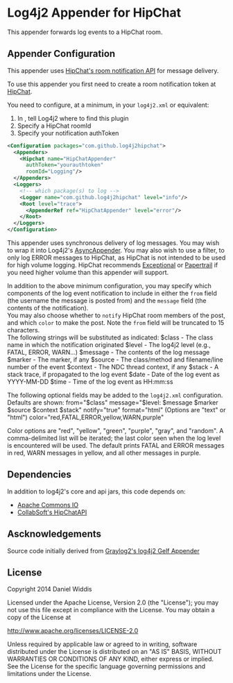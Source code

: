 Log4j2 Appender for HipChat
============================

This appender forwards log events to a HipChat room.

## Appender Configuration

This appender uses [HipChat's room notification API](https://www.hipchat.com/docs/apiv2/method/send_room_notification) for message delivery.

To use this appender you first need to create a room notification token at [HipChat](https://hipchat.com/rooms). 

You need to configure, at a minimum, in your `log4j2.xml` or equivalent:
   1. In <configuration>, tell Log4j2 where to find this plugin
   2. Specify a HipChat roomId
   3. Specify your notification authToken 

```xml
<Configuration packages="com.github.log4j2hipchat">
  <Appenders>
    <Hipchat name="HipChatAppender" 
      authToken="yourauthtoken" 
      roomId="Logging"/>
  </Appenders>
  <Loggers>
    <!-- which package(s) to log -->
    <Logger name="com.github.log4j2hipchat" level="info"/>
    <Root level="trace">
      <AppenderRef ref="HipChatAppender" level="error"/>
    </Root>
  </Loggers>
</Configuration>
```

This appender uses synchronous delivery of log messages. 
You may wish to wrap it into Log4j2's [AsyncAppender](http://logging.apache.org/log4j/2.x/manual/appenders.html#AsyncAppender). 
You may also wish to use a filter, to only log ERROR messages to HipChat, as HipChat is not intended to be used for high volume logging.
HipChat recommends [Exceptional](http://exceptional.io/) or [Papertrail](http://papertrailapp.com/) if you need higher volume than this appender will support.

In addition to the above minimum configuration, you may specify which components of the log event notification to include in either the `from` field
(the username the message is posted from) and the `message` field (the contents of the notification).  
You may also choose whether to `notify` HipChat room members of the post, and which `color` to make the post.
Note the `from` field will be truncated to 15 characters.  
The following strings will be substituted as indicated:
   $class - The class name in which the notification originated
   $level - The log4j2 level (e.g., FATAL, ERROR, WARN...)
   $message - The contents of the log message
   $marker - The marker, if any
   $source - The class/method and filename/line number of the event
   $context - The NDC thread context, if any
   $stack - A stack trace, if propagated to the log event
   $date - Date of the log event as YYYY-MM-DD
   $time - Time of the log event as HH:mm:ss
   
The following optional fields may be added to the `log4j2.xml` configuration. Defaults are shown:
   from="$class"
   message="$level: $message $marker $source $context $stack"
   notify="true"
   format="html" (Options are "text" or "html")
   color="red,FATAL,ERROR,yellow,WARN,purple" 
   
 Color options are "red", "yellow", "green", "purple", "gray", and "random". 
 A comma-delimited list will be iterated; the last color seen when the log level is encountered will be used.
 The default prints FATAL and ERROR messages in red, WARN messages in yellow, and all other messages in purple.

## Dependencies

In addition to log4j2's core and api jars, this code depends on:
   - [Apache Commons IO](http://commons.apache.org/proper/commons-io/)
   - [CollabSoft's HipChatAPI](https://bitbucket.org/collabsoft/hipchatapi/) 

## Ascknowledgements

Source code initially derived from [Graylog2's log4j2 Gelf Appender](https://github.com/Graylog2/log4j2-gelf)

## License

Copyright 2014 Daniel Widdis

Licensed under the Apache License, Version 2.0 (the "License");
you may not use this file except in compliance with the License.
You may obtain a copy of the License at

   http://www.apache.org/licenses/LICENSE-2.0

Unless required by applicable law or agreed to in writing, software
distributed under the License is distributed on an "AS IS" BASIS,
WITHOUT WARRANTIES OR CONDITIONS OF ANY KIND, either express or implied.
See the License for the specific language governing permissions and
limitations under the License.